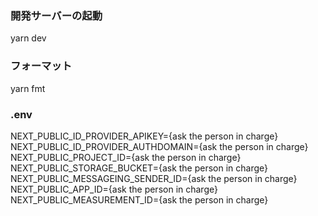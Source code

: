 ### 開発サーバーの起動
yarn dev

### フォーマット
yarn fmt

### .env
NEXT_PUBLIC_ID_PROVIDER_APIKEY={ask the person in charge}  
NEXT_PUBLIC_ID_PROVIDER_AUTHDOMAIN={ask the person in charge}  
NEXT_PUBLIC_PROJECT_ID={ask the person in charge}  
NEXT_PUBLIC_STORAGE_BUCKET={ask the person in charge}  
NEXT_PUBLIC_MESSAGEING_SENDER_ID={ask the person in charge}  
NEXT_PUBLIC_APP_ID={ask the person in charge}  
NEXT_PUBLIC_MEASUREMENT_ID={ask the person in charge}  
